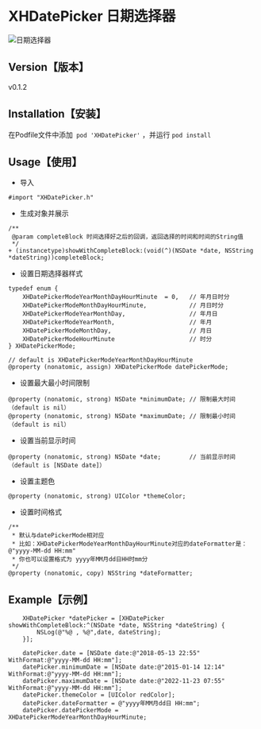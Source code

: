 # XHDatePicker  日期选择器
![日期选择器](https://github.com/XHJCoder/XHDatePicker/blob/master/Screenshot/screen1.png)
## Version【版本】
v0.1.2

## Installation【安装】

在Podfile文件中添加``` pod 'XHDatePicker'``` ，并运行 ```pod install```

## Usage【使用】
- 导入
```
#import "XHDatePicker.h"
```

- 生成对象并展示
```
/**
 @param completeBlock 时间选择好之后的回调，返回选择的时间和时间的String值
 */
+ (instancetype)showWithCompleteBlock:(void(^)(NSDate *date, NSString *dateString))completeBlock;
```

- 设置日期选择器样式
```
typedef enum {
    XHDatePickerModeYearMonthDayHourMinute  = 0,   // 年月日时分
    XHDatePickerModeMonthDayHourMinute,            // 月日时分
    XHDatePickerModeYearMonthDay,                  // 年月日
    XHDatePickerModeYearMonth,                     // 年月
    XHDatePickerModeMonthDay,                      // 月日
    XHDatePickerModeHourMinute                     // 时分
} XHDatePickerMode;

// default is XHDatePickerModeYearMonthDayHourMinute
@property (nonatomic, assign) XHDatePickerMode datePickerMode;
```

- 设置最大最小时间限制
```
@property (nonatomic, strong) NSDate *minimumDate; // 限制最大时间（default is nil）
@property (nonatomic, strong) NSDate *maximumDate; // 限制最小时间（default is nil）
```

- 设置当前显示时间
```
@property (nonatomic, strong) NSDate *date;        // 当前显示时间（default is [NSDate date]）
```

- 设置主题色
```
@property (nonatomic, strong) UIColor *themeColor;
```

- 设置时间格式
```
/**
 * 默认与datePickerMode相对应
 * 比如：XHDatePickerModeYearMonthDayHourMinute对应的dateFormatter是：@"yyyy-MM-dd HH:mm"
 * 你也可以设置格式为 yyyy年MM月dd日HH时mm分
 */
@property (nonatomic, copy) NSString *dateFormatter;
```

## Example【示例】
```
    XHDatePicker *datePicker = [XHDatePicker showWithCompleteBlock:^(NSDate *date, NSString *dateString) {
        NSLog(@"%@ , %@",date, dateString);
    }];
    
    datePicker.date = [NSDate date:@"2018-05-13 22:55" WithFormat:@"yyyy-MM-dd HH:mm"];
    datePicker.minimumDate = [NSDate date:@"2015-01-14 12:14" WithFormat:@"yyyy-MM-dd HH:mm"];
    datePicker.maximumDate = [NSDate date:@"2022-11-23 07:55" WithFormat:@"yyyy-MM-dd HH:mm"];
    datePicker.themeColor = [UIColor redColor];
    datePicker.dateFormatter = @"yyyy年MM月dd日 HH:mm";
    datePicker.datePickerMode = XHDatePickerModeYearMonthDayHourMinute;    
```


